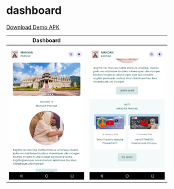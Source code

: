 # dashboard

[Download Demo APK](/assets/app_version/app-release.apk)


| Dashboard |                                                          |
|-----------------------------------------------------------|:--------------------------------------------------------:|
|<img src="/assets/app_version/screen1.png" width="200"/> | <img src="/assets/app_version/screen2.png" width="200"/> |